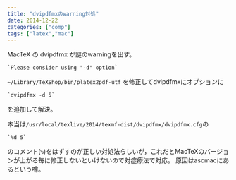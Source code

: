 ```yaml
---
title: "dvipdfmxのwarning対処"
date: 2014-12-22
categories: ["comp"]
tags: ["latex","mac"]
---
```


MacTeX の dvipdfmx が謎のwarningを出す。

	`Please consider using "-d" option`

`~/Library/TeXShop/bin/platex2pdf-utf` を修正してdvipdfmxにオプションに

	`dvipdfmx -d 5`

を追加して解決。

<!--more-->

本当は`/usr/local/texlive/2014/texmf-dist/dvipdfmx/dvipdfmx.cfg`の

	`%d 5`

のコメント(`%`)をはずすのが正しい対処法らしいが，これだとMacTeXのバージョンが上がる毎に修正しないといけないので対症療法で対応。
原因はascmacにあるという噂。